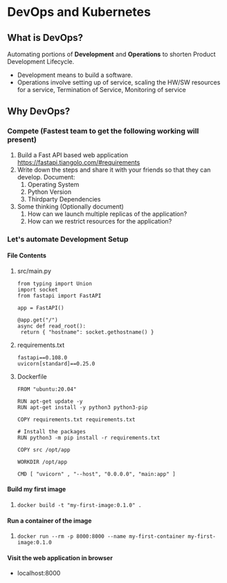 # DevOps and Kubernetes

## What is DevOps?

Automating portions of **Development** and **Operations** to shorten Product Development Lifecycle.  

- Development means to build a software.
- Operations involve setting up of service, scaling the HW/SW resources for a service, Termination of Service, Monitoring of service


## Why DevOps?

### Compete (Fastest team to get the following working will present)

1. Build a Fast API based web application  
   https://fastapi.tiangolo.com/#requirements
1. Write down the steps and share it with your friends so that they can develop.
   Document:
   1. Operating System
   1. Python Version
   1. Thirdparty Dependencies
1. Some thinking (Optionally document)
   1. How can we launch multiple replicas of the application?
   1. How can we restrict resources for the application?
  

### Let's automate Development Setup

#### File Contents

1. src/main.py
   ```
   from typing import Union
   import socket
   from fastapi import FastAPI
   
   app = FastAPI()
   
   @app.get("/")
   async def read_root():
   	return { "hostname": socket.gethostname() }
   ```

1. requirements.txt
   ```
   fastapi==0.108.0
   uvicorn[standard]==0.25.0
   ```

1. Dockerfile
   ```
   FROM "ubuntu:20.04"
    
   RUN apt-get update -y
   RUN apt-get install -y python3 python3-pip
    
   COPY requirements.txt requirements.txt
    
   # Install the packages
   RUN python3 -m pip install -r requirements.txt
    
   COPY src /opt/app
    
   WORKDIR /opt/app
    
   CMD [ "uvicorn" , "--host", "0.0.0.0", "main:app" ]
   ```

#### Build my first image

1. `docker build -t "my-first-image:0.1.0" .`

#### Run a container of the image

1. `docker run --rm -p 8000:8000 --name my-first-container my-first-image:0.1.0`

#### Visit the web application in browser

- localhost:8000








